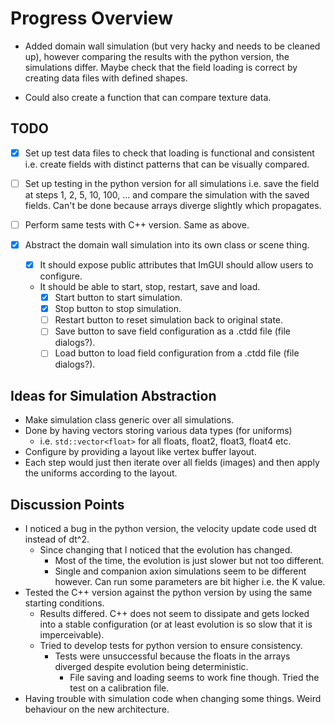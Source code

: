 # Progress Overview #

- Added domain wall simulation (but very hacky and needs to be cleaned up), however comparing the results with the python version,
the simulations differ. Maybe check that the field loading is correct by creating data files with defined shapes.

- Could also create a function that can compare texture data.

## TODO ##

- [x] Set up test data files to check that loading is functional and consistent i.e. create fields with distinct patterns that
can be visually compared.
- [ ] Set up testing in the python version for all simulations i.e. save the field at steps 1, 2, 5, 10, 100, ... and compare
the simulation with the saved fields. Can't be done because arrays diverge slightly which propagates.
- [ ] Perform same tests with C++ version. Same as above.

- [x] Abstract the domain wall simulation into its own class or scene thing.
    - [x] It should expose public attributes that ImGUI should allow users to configure.
    - It should be able to start, stop, restart, save and load.
        - [x] Start button to start simulation.
        - [x] Stop button to stop simulation.
        - [ ] Restart button to reset simulation back to original state.
        - [ ] Save button to save field configuration as a .ctdd file (file dialogs?).
        - [ ] Load button to load field configuration from a .ctdd file (file dialogs?).

## Ideas for Simulation Abstraction ##

- Make simulation class generic over all simulations.
- Done by having vectors storing various data types (for uniforms)
    - i.e. `std::vector<float>` for all floats, float2, float3, float4 etc.
- Configure by providing a layout like vertex buffer layout.
- Each step would just then iterate over all fields (images) and then apply the uniforms according to the layout.

## Discussion Points ##

- I noticed a bug in the python version, the velocity update code used dt instead of dt^2.
    - Since changing that I noticed that the evolution has changed.
        - Most of the time, the evolution is just slower but not too different.
        - Single and companion axion simulations seem to be different however. Can run some parameters are bit higher i.e.
            the K value.
- Tested the C++ version against the python version by using the same starting conditions.
    - Results differed. C++ does not seem to dissipate and gets locked into a stable configuration (or at least evolution is so
    slow that it is imperceivable).
    - Tried to develop tests for python version to ensure consistency.
        - Tests were unsuccessful because the floats in the arrays diverged despite evolution being deterministic.
            - File saving and loading seems to work fine though. Tried the test on a calibration file.
- Having trouble with simulation code when changing some things. Weird behaviour on the new architecture.

